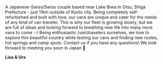 A Japanese-Swiss/Swiss couple based near Lake Biwa in Otsu, Shiga Prefecture - just 11km outside of Kyoto city.  Being completely self-refurbished and built with love, our vans are unique and cater for the needs of any kind of van traveler.
This is why our fleet is growing slowly, but we are full of ideas and looking forward to breathing new life into many more vans to come :-)
Being enthusiastic (van)travelers ourselves, we love to explore this beautiful country while testing our vans and finding new routes, hot springs and camp spots.
Contact us if you have any questions! We look forward to meeting you soon in Japan 🙂

**Lisa & Urs**